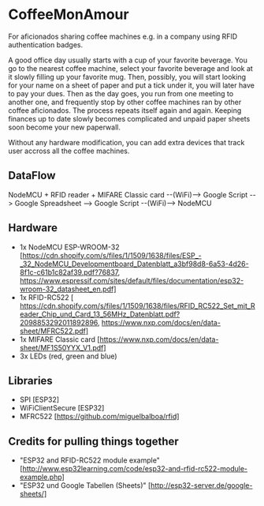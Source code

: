 # CoffeeMonAmour

For aficionados sharing coffee machines e.g. in a company using RFID authentication badges.

A good office day usually starts with a cup of your favorite beverage. You go to the nearest coffee machine, select your favorite beverage and look at it slowly filling up your favorite mug. Then, possibly, you will start looking for your name on a sheet of paper and put a tick under it, you will later have to pay your dues. Then as the day goes, you run from one meeting to another one, and frequently stop by other coffee machines ran by other coffee aficionados. The process repeats itself again and again.
Keeping finances up to date slowly becomes complicated and unpaid paper sheets soon become your new paperwall.

Without any hardware modification, you can add extra devices that track user accross all the coffee machines.

## DataFlow
NodeMCU + RFID reader + MIFARE Classic card --(WiFi)--> Google Script --> Google Spreadsheet --> Google Script --(WiFi)--> NodeMCU

## Hardware
* 1x NodeMCU ESP-WROOM-32 [https://cdn.shopify.com/s/files/1/1509/1638/files/ESP_-_32_NodeMCU_Developmentboard_Datenblatt_a3bf98d8-6a53-4d26-8f1c-c61b1c82af39.pdf?76837, https://www.espressif.com/sites/default/files/documentation/esp32-wroom-32_datasheet_en.pdf]
* 1x RFID-RC522 [
https://cdn.shopify.com/s/files/1/1509/1638/files/RFID_RC522_Set_mit_Reader_Chip_und_Card_13_56MHz_Datenblatt.pdf?2098853292011892896, https://www.nxp.com/docs/en/data-sheet/MFRC522.pdf]
* 1x MIFARE Classic card [https://www.nxp.com/docs/en/data-sheet/MF1S50YYX_V1.pdf]
* 3x LEDs (red, green and blue)

## Libraries
* SPI [ESP32]
* WiFiClientSecure [ESP32]
* MFRC522 [https://github.com/miguelbalboa/rfid]

## Credits for pulling things together
* "ESP32 and RFID-RC522 module example" [http://www.esp32learning.com/code/esp32-and-rfid-rc522-module-example.php]
* "ESP32 und Google Tabellen (Sheets)" [http://esp32-server.de/google-sheets/]

